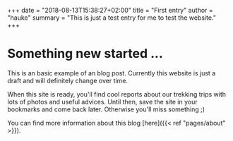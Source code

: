 +++
date = "2018-08-13T15:38:27+02:00"
title = "First entry"
author = "hauke"
summary = "This is just a test entry for me to test the website."
+++
# Something new started ...
This is an basic example of an blog post. Currently this website is just a draft and will definitely change over time.

When this site is ready, you'll find cool reports about our trekking trips with lots of photos and useful advices. Until then, save the site in your bookmarks and come back later. Otherwise you'll miss something ;)

You can find more information about this blog [here]({{< ref "pages/about" >}}).
